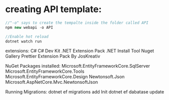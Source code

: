 # creating API template:

```javascript
//"-o" says to create the tempalte inside the folder called API
npm new webapi -o API

//Enable hot reload
dotnet watch run
```

extensions:
C#
C# Dev Kit
.NET Extension Pack
.NET Install Tool
Nuget Gallery
Prettier
Extension Pack By JosKreativ

NuGet Packages installed:
Microsoft.EntityFrameworkCore.SqlServer
Microsoft.EntityFrameworkCore.Tools
Microsoft.EntityFrameworkCore.Design
Newtonsoft.Json
Microsoft.AspNetCore.Mvc.NewtonsoftJson

Running Migrations:
dotnet ef migrations add Init
dotnet ef dabatase update
